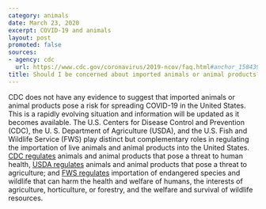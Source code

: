 ```yaml
---
category: animals
date: March 23, 2020
excerpt: COVID-19 and animals
layout: post
promoted: false
sources:
- agency: cdc
  url: https://www.cdc.gov/coronavirus/2019-ncov/faq.html#anchor_1584390773118
title: Should I be concerned about imported animals or animal products?
---
```


CDC does not have any evidence to suggest that imported animals or animal products pose a risk for spreading COVID-19 in the United States. This is a rapidly evolving situation and information will be updated as it becomes available. The U.S. Centers for Disease Control and Prevention (CDC), the U. S. Department of Agriculture (USDA), and the U.S. Fish and Wildlife Service (FWS) play distinct but complementary roles in regulating the importation of live animals and animal products into the United States. [CDC regulates](https://www.cdc.gov/importation/index.html) animals and animal products that pose a threat to human health, [USDA regulates](https://www.aphis.usda.gov/aphis/ourfocus/animalhealth/animal-and-animal-product-import-information) animals and animal products that pose a threat to agriculture; and [FWS regulates](https://www.fws.gov/le/businesses.html) importation of endangered species and wildlife that can harm the health and welfare of humans, the interests of agriculture, horticulture, or forestry, and the welfare and survival of wildlife resources.